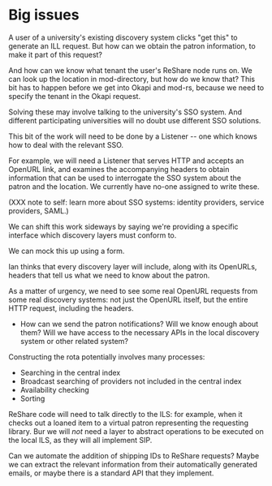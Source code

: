 # Big issues

A user of a university's existing discovery system clicks "get this" to generate an ILL request. But how can we obtain the patron information, to make it part of this request?

And how can we know what tenant the user's ReShare node runs on. We can look up the location in mod-directory, but how do we know that? This bit has to happen before we get into Okapi and mod-rs, because we need to specify the tenant in the Okapi request.

Solving these may involve talking to the university's SSO system. And different participating universities will no doubt use different SSO solutions.

This bit of the work will need to be done by a Listener -- one which knows how to deal with the relevant SSO.

For example, we will need a Listener that serves HTTP and accepts an OpenURL link, and examines the accompanying headers to obtain information that can be used to interrogate the SSO system about the patron and the location. We currently have no-one assigned to write these.

(XXX note to self: learn more about SSO systems: identity providers, service providers, SAML.)

We can shift this work sideways by saying we're providing a specific interface which discovery layers must conform to.

We can mock this up using a form.

Ian thinks that every discovery layer will include, along with its OpenURLs, headers that tell us what we need to know about the patron.

As a matter of urgency, we need to see some real OpenURL requests from some real discovery systems: not just the OpenURL itself, but the entire HTTP request, including the headers.

* How can we send the patron notifications? Will we know enough about them? Will we have access to the necessary APIs in the local discovery system or other related system?

Constructing the rota potentially involves many processes:
* Searching in the central index
* Broadcast searching of providers not included in the central index
* Availability checking
* Sorting

ReShare code will need to talk directly to the ILS: for example, when it checks out a loaned item to a virtual patron representing the requesting library. Bur we will _not_ need a layer to abstract operations to be executed on the local ILS, as they will all implement SIP.

Can we automate the addition of shipping IDs to ReShare requests? Maybe we can extract the relevant information from their automatically generated emails, or maybe there is a standard API that they implement.

